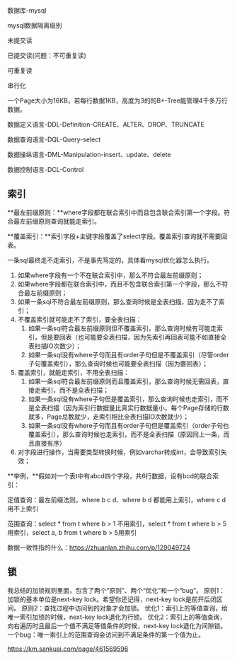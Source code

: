 数据库-mysql





mysql数据隔离级别

未提交读

已提交读(问题：不可重复读)

可重复读

串行化



一个Page大小为16KB，若每行数据1KB，高度为3的的B+-Tree能管理4千多万行数据。



数据定义语言-DDL-Definition-CREATE、ALTER、DROP、TRUNCATE

数据查询语言-DQL-Query-select

数据操纵语言-DML-Manipulation-insert、update、delete

数据控制语言-DCL-Control





## 索引

**最左前缀原则：**where字段都在联合索引中而且包含联合索引第一个字段。符合最左前缀原则查询就能走索引。

**覆盖索引：**索引字段+主键字段覆盖了select字段。覆盖索引查询就不需要回表。

一条sql最终走不走索引，不是事先笃定的，具体看mysql优化器怎么执行。

1. 如果where字段有一个不在联合索引中，那么不符合最左前缀原则；
2. 如果where字段都在联合索引中，而且不包含联合索引第一个字段，那么不符合最左前缀原则；
3. 如果一条sql不符合最左前缀原则，那么查询时候是全表扫描，因为走不了索引；
4. 不覆盖索引就可能走不了索引，要全表扫描：
    1. 如果一条sql符合最左前缀原则但不覆盖索引，那么查询时候有可能走索引，但是要回表（也可能要全表扫描，因为先索引再回表可能不如直接全表扫描IO次数少）；
    2. 如果一条sql没有where子句而且有order子句但是不覆盖索引（尽管order子句覆盖索引），那么查询时候也可能要全表扫描（因为要回表）；
5. 覆盖索引，就能走索引，不用全表扫描：
    1. 如果一条sql符合最左前缀原则而且覆盖索引，那么查询时候无需回表，直接走索引，而不是全表扫描；
    2. 如果一条sql没有where子句但是覆盖索引，那么查询时候也走索引，而不是全表扫描（因为索引行数据量比真实行数据量小，每个Page存储的行数就多，Page总数就少，走索引相比全表扫描IO次数就少）；
    3. 如果一条sql没有where子句而且有order子句但是覆盖索引（order子句也覆盖索引），那么查询时候也走索引，而不是全表扫描（原因同上一条，而且直接有序）
6. 对字段进行操作，当需要类型转换时候，例如varchar转成int，会导致索引失效；

**举例，**假如对一个表t中有abcd四个字段，共6行数据，设有bcd的联合索引：

定值查询：最左前缀法则，where b c d、where b d 都能用上索引，where c d用不上索引

范围查询：select * from t where b > 1 不用索引，select * from t where b > 5用索引，select a, b from t where b > 5用索引



数据一致性指的什么：https://zhuanlan.zhihu.com/p/129049724





## 锁

我总结的加锁规则里面，包含了两个“原则”、两个“优化”和一个“bug”。
原则1：加锁的基本单位是next-key lock。希望你还记得，next-key lock是前开后闭区间。
原则2：查找过程中访问到的对象才会加锁。
优化1：索引上的等值查询，给唯一索引加锁的时候，next-key lock退化为行锁。
优化2：索引上的等值查询，向右遍历时且最后一个值不满足等值条件的时候，next-key lock退化为间隙锁。
一个bug：唯一索引上的范围查询会访问到不满足条件的第一个值为止。

https://km.sankuai.com/page/461569596

